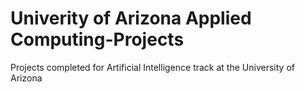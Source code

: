 # Univerity of Arizona Applied Computing-Projects
Projects completed for Artificial Intelligence track at the University of Arizona

